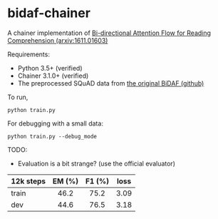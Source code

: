 # bidaf-chainer
A chainer implementation of [Bi-directional Attention Flow for Reading Comprehension (arxiv:1611.01603)](https://arxiv.org/abs/1611.01603)

Requirements:
* Python 3.5+ (verified)
* Chainer 3.1.0+ (verified)
* The preprocessed SQuAD data from [the original BiDAF (github)](https://github.com/allenai/bi-att-flow)

To run,
```
python train.py
```

For debugging with a small data:
```
python train.py --debug_mode
```

TODO:
* Evaluation is a bit strange? (use the official evaluator)

| 12k steps   | EM (%) | F1 (%) | loss |
| ----------- |:------:|:------:|:----:|
| train       | 46.2   | 75.2   | 3.09 |
| dev         | 44.6   | 76.5   | 3.18 |

